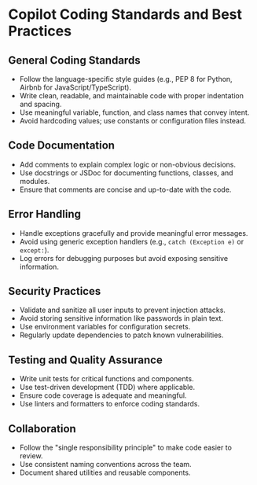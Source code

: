# Copilot Coding Standards and Best Practices

## General Coding Standards
- Follow the language-specific style guides (e.g., PEP 8 for Python, Airbnb for JavaScript/TypeScript).
- Write clean, readable, and maintainable code with proper indentation and spacing.
- Use meaningful variable, function, and class names that convey intent.
- Avoid hardcoding values; use constants or configuration files instead.

## Code Documentation
- Add comments to explain complex logic or non-obvious decisions.
- Use docstrings or JSDoc for documenting functions, classes, and modules.
- Ensure that comments are concise and up-to-date with the code.

## Error Handling
- Handle exceptions gracefully and provide meaningful error messages.
- Avoid using generic exception handlers (e.g., `catch (Exception e)` or `except:`).
- Log errors for debugging purposes but avoid exposing sensitive information.

## Security Practices
- Validate and sanitize all user inputs to prevent injection attacks.
- Avoid storing sensitive information like passwords in plain text.
- Use environment variables for configuration secrets.
- Regularly update dependencies to patch known vulnerabilities.

## Testing and Quality Assurance
- Write unit tests for critical functions and components.
- Use test-driven development (TDD) where applicable.
- Ensure code coverage is adequate and meaningful.
- Use linters and formatters to enforce coding standards.

## Collaboration
- Follow the "single responsibility principle" to make code easier to review.
- Use consistent naming conventions across the team.
- Document shared utilities and reusable components.

